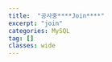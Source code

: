 ```yaml
---
title:  "공사중****Join****"
excerpt: "join"
categories: MySQL
tag: []
classes: wide
---
```


```sql

```
